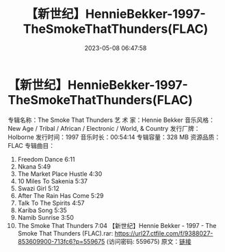﻿---
title: 【新世纪】HennieBekker-1997-TheSmokeThatThunders(FLAC)
date: 2023-05-08 06:47:58
categories: 古典音乐、新世纪、纯音雅乐
tags: 纯音雅乐
---
# 【新世纪】HennieBekker-1997-TheSmokeThatThunders(FLAC)

专辑名称：The Smoke That Thunders
艺 术 家：Hennie Bekker
音乐风格：New Age / Tribal / African / Electronic / World, &
Country
发行厂牌：Holborne
发行时间：1997
音乐时长：00:54:14
专辑容量：328 MB
资源品质：FLAC
专辑曲目：
01. Freedom Dance 6:11
02. Nkana 5:49
03. The Market Place Hustle 4:30
04. 10 Miles To Sakenia 5:37
05. Swazi Girl 5:12
06. After The Rain Has Come 5:29
07. Talk To The Spirits 4:57
08. Kariba Song 5:35
09. Namib Sunrise 3:50
10. The Smoke That Thunders 7:04
【新世纪】Hennie Bekker - 1997 - The Smoke That Thunders (FLAC).rar:
https://url27.ctfile.com/f/9388027-853609900-713fc6?p=559675
(访问密码: 559675)
原文：[链接](https://blog.sina.com.cn/s/blog_1647c7e76010311s3.html)